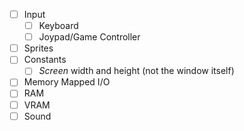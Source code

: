- [ ] Input
  - [ ] Keyboard
  - [ ] Joypad/Game Controller
- [ ] Sprites
- [ ] Constants
  - [ ] *Screen* width and height (not the window itself)
- [ ] Memory Mapped I/O
- [ ] RAM
- [ ] VRAM
- [ ] Sound